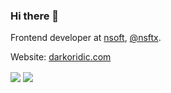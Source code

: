 ### Hi there 👋

Frontend developer at [nsoft](https://nsoft.com), [@nsftx](https://github.com/nsftx).

Website: [darkoridic.com](http://darkoridic.com/)

<img align="center" src="https://github-readme-stats.vercel.app/api/top-langs/?username=ktxxt&show_icons=true&layout=compact&" />
<img align="center" src="https://github-readme-stats.vercel.app/api/?username=ktxxt&show_icons=true&layout=compact" />
